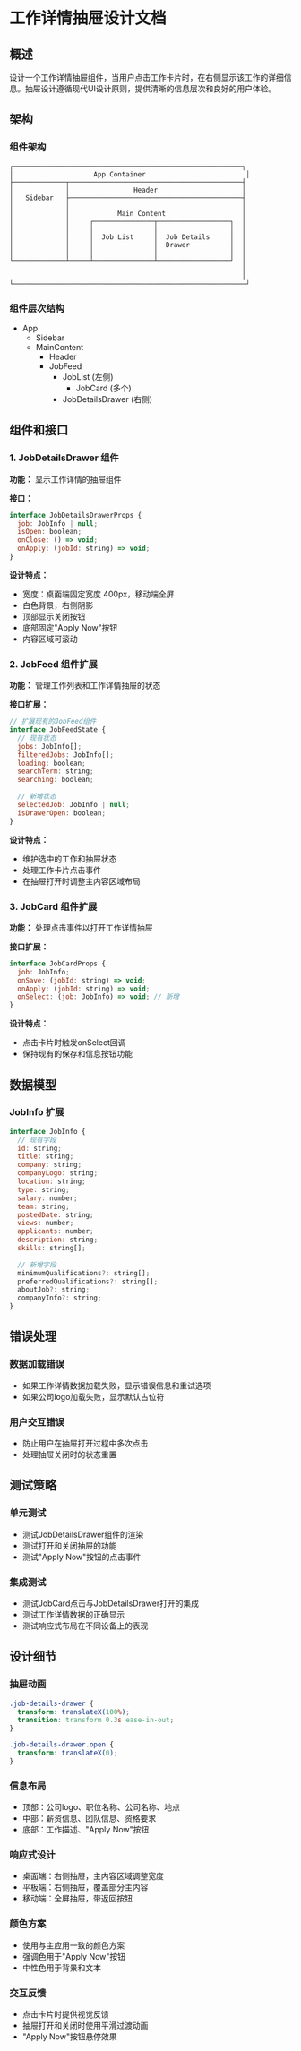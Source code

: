 # 工作详情抽屉设计文档

## 概述

设计一个工作详情抽屉组件，当用户点击工作卡片时，在右侧显示该工作的详细信息。抽屉设计遵循现代UI设计原则，提供清晰的信息层次和良好的用户体验。

## 架构

### 组件架构
```
┌─────────────────────────────────────────────────────────┐
│                    App Container                         │
├─────────────┬───────────────────────────────────────────┤
│             │                Header                     │
│   Sidebar   ├───────────────────────────────────────────┤
│             │                                           │
│             │            Main Content                   │
│             │     ┌───────────────┬──────────────────┐  │
│             │     │               │                  │  │
│             │     │  Job List     │  Job Details     │  │
│             │     │               │  Drawer          │  │
│             │     │               │                  │  │
└─────────────┴─────┴───────────────┴──────────────────┘  │
                                                          │
                                                          │
└──────────────────────────────────────────────────────────┘
```

### 组件层次结构
- App
  - Sidebar
  - MainContent
    - Header
    - JobFeed
      - JobList (左侧)
        - JobCard (多个)
      - JobDetailsDrawer (右侧)

## 组件和接口

### 1. JobDetailsDrawer 组件
**功能：** 显示工作详情的抽屉组件

**接口：**
```javascript
interface JobDetailsDrawerProps {
  job: JobInfo | null;
  isOpen: boolean;
  onClose: () => void;
  onApply: (jobId: string) => void;
}
```

**设计特点：**
- 宽度：桌面端固定宽度 400px，移动端全屏
- 白色背景，右侧阴影
- 顶部显示关闭按钮
- 底部固定"Apply Now"按钮
- 内容区域可滚动

### 2. JobFeed 组件扩展
**功能：** 管理工作列表和工作详情抽屉的状态

**接口扩展：**
```javascript
// 扩展现有的JobFeed组件
interface JobFeedState {
  // 现有状态
  jobs: JobInfo[];
  filteredJobs: JobInfo[];
  loading: boolean;
  searchTerm: string;
  searching: boolean;
  
  // 新增状态
  selectedJob: JobInfo | null;
  isDrawerOpen: boolean;
}
```

**设计特点：**
- 维护选中的工作和抽屉状态
- 处理工作卡片点击事件
- 在抽屉打开时调整主内容区域布局

### 3. JobCard 组件扩展
**功能：** 处理点击事件以打开工作详情抽屉

**接口扩展：**
```javascript
interface JobCardProps {
  job: JobInfo;
  onSave: (jobId: string) => void;
  onApply: (jobId: string) => void;
  onSelect: (job: JobInfo) => void; // 新增
}
```

**设计特点：**
- 点击卡片时触发onSelect回调
- 保持现有的保存和信息按钮功能

## 数据模型

### JobInfo 扩展
```javascript
interface JobInfo {
  // 现有字段
  id: string;
  title: string;
  company: string;
  companyLogo: string;
  location: string;
  type: string;
  salary: number;
  team: string;
  postedDate: string;
  views: number;
  applicants: number;
  description: string;
  skills: string[];
  
  // 新增字段
  minimumQualifications?: string[];
  preferredQualifications?: string[];
  aboutJob?: string;
  companyInfo?: string;
}
```

## 错误处理

### 数据加载错误
- 如果工作详情数据加载失败，显示错误信息和重试选项
- 如果公司logo加载失败，显示默认占位符

### 用户交互错误
- 防止用户在抽屉打开过程中多次点击
- 处理抽屉关闭时的状态重置

## 测试策略

### 单元测试
- 测试JobDetailsDrawer组件的渲染
- 测试打开和关闭抽屉的功能
- 测试"Apply Now"按钮的点击事件

### 集成测试
- 测试JobCard点击与JobDetailsDrawer打开的集成
- 测试工作详情数据的正确显示
- 测试响应式布局在不同设备上的表现

## 设计细节

### 抽屉动画
```css
.job-details-drawer {
  transform: translateX(100%);
  transition: transform 0.3s ease-in-out;
}

.job-details-drawer.open {
  transform: translateX(0);
}
```

### 信息布局
- 顶部：公司logo、职位名称、公司名称、地点
- 中部：薪资信息、团队信息、资格要求
- 底部：工作描述、"Apply Now"按钮

### 响应式设计
- 桌面端：右侧抽屉，主内容区域调整宽度
- 平板端：右侧抽屉，覆盖部分主内容
- 移动端：全屏抽屉，带返回按钮

### 颜色方案
- 使用与主应用一致的颜色方案
- 强调色用于"Apply Now"按钮
- 中性色用于背景和文本

### 交互反馈
- 点击卡片时提供视觉反馈
- 抽屉打开和关闭时使用平滑过渡动画
- "Apply Now"按钮悬停效果